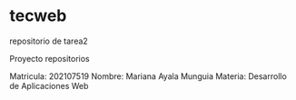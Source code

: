# tecweb
repositorio de tarea2

Proyecto repositorios

Matricula: 202107519
Nombre: Mariana Ayala Munguia 
Materia: Desarrollo de Aplicaciones Web
